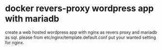 # docker revers-proxy wordpress app with mariadb
create a web hosted wordpress app with nginx as revers proxy and mariadb as sql.
please from etc/nginx/template.default.conf put your wanted setting for nginx.
